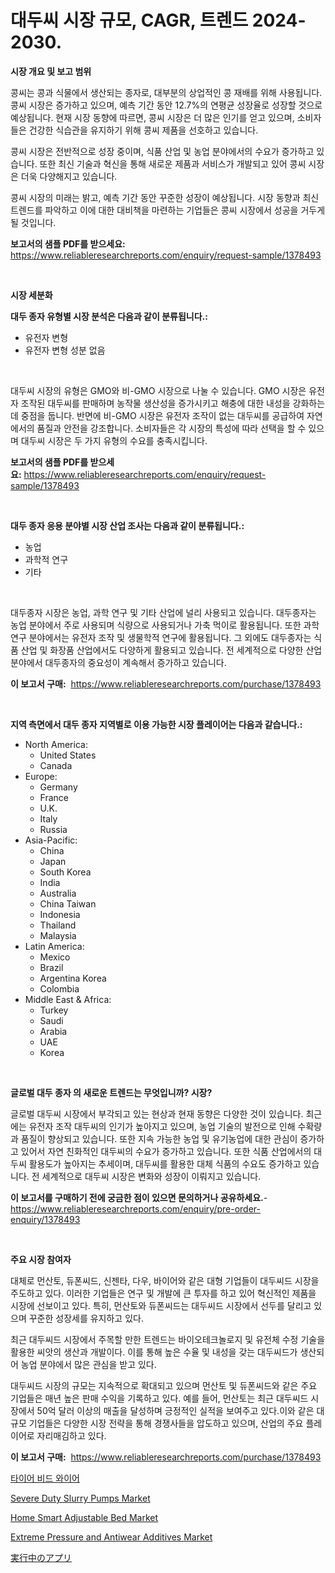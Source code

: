 <p><h1>대두씨 시장 규모, CAGR, 트렌드 2024-2030.</h1></p><p><strong>시장 개요 및 보고 범위</strong></p>
<p><p>콩씨는 콩과 식물에서 생산되는 종자로, 대부분의 상업적인 콩 재배를 위해 사용됩니다. 콩씨 시장은 증가하고 있으며, 예측 기간 동안 12.7%의 연평균 성장율로 성장할 것으로 예상됩니다. 현재 시장 동향에 따르면, 콩씨 시장은 더 많은 인기를 얻고 있으며, 소비자들은 건강한 식습관을 유지하기 위해 콩씨 제품을 선호하고 있습니다.</p><p>콩씨 시장은 전반적으로 성장 중이며, 식품 산업 및 농업 분야에서의 수요가 증가하고 있습니다. 또한 최신 기술과 혁신을 통해 새로운 제품과 서비스가 개발되고 있어 콩씨 시장은 더욱 다양해지고 있습니다.</p><p>콩씨 시장의 미래는 밝고, 예측 기간 동안 꾸준한 성장이 예상됩니다. 시장 동향과 최신 트렌드를 파악하고 이에 대한 대비책을 마련하는 기업들은 콩씨 시장에서 성공을 거두게 될 것입니다.</p></p>
<p><strong>보고서의 샘플 PDF를 받으세요:</strong> <a href="https://www.reliableresearchreports.com/enquiry/request-sample/1378493">https://www.reliableresearchreports.com/enquiry/request-sample/1378493</a></p>
<p>&nbsp;</p>
<p><strong>시장 세분화</strong></p>
<p><strong>대두 종자 유형별 시장 분석은 다음과 같이 분류됩니다.:</strong></p>
<p><ul><li>유전자 변형</li><li>유전자 변형 성분 없음</li></ul></p>
<p>&nbsp;</p>
<p><p>대두씨 시장의 유형은 GMO와 비-GMO 시장으로 나눌 수 있습니다. GMO 시장은 유전자 조작된 대두씨를 판매하며 농작물 생산성을 증가시키고 해충에 대한 내성을 강화하는 데 중점을 둡니다. 반면에 비-GMO 시장은 유전자 조작이 없는 대두씨를 공급하여 자연에서의 품질과 안전을 강조합니다. 소비자들은 각 시장의 특성에 따라 선택을 할 수 있으며 대두씨 시장은 두 가지 유형의 수요를 충족시킵니다.</p></p>
<p><strong>보고서의 샘플 PDF를 받으세요:</strong>&nbsp;<a href="https://www.reliableresearchreports.com/enquiry/request-sample/1378493">https://www.reliableresearchreports.com/enquiry/request-sample/1378493</a></p>
<p>&nbsp;</p>
<p><strong> 대두 종자 응용 분야별 시장 산업 조사는 다음과 같이 분류됩니다.:</strong></p>
<p><ul><li>농업</li><li>과학적 연구</li><li>기타</li></ul></p>
<p>&nbsp;</p>
<p><p>대두종자 시장은 농업, 과학 연구 및 기타 산업에 널리 사용되고 있습니다. 대두종자는 농업 분야에서 주로 사용되며 식량으로 사용되거나 가축 먹이로 활용됩니다. 또한 과학 연구 분야에서는 유전자 조작 및 생물학적 연구에 활용됩니다. 그 외에도 대두종자는 식품 산업 및 화장품 산업에서도 다양하게 활용되고 있습니다. 전 세계적으로 다양한 산업 분야에서 대두종자의 중요성이 계속해서 증가하고 있습니다.</p></p>
<p><strong>이 보고서 구매:</strong>&nbsp; <a href="https://www.reliableresearchreports.com/purchase/1378493">https://www.reliableresearchreports.com/purchase/1378493</a></p>
<p>&nbsp;</p>
<p><strong>지역 측면에서 대두 종자 지역별로 이용 가능한 시장 플레이어는 다음과 같습니다.:</strong></p>
<p><ul>
    <li>
        North America:
        <ul>
            <li>United States</li>
            <li>Canada</li>
        </ul>
    </li>
    <li>
        Europe:
        <ul>
            <li>Germany</li>
            <li>France</li>
            <li>U.K.</li>
            <li>Italy</li>
            <li>Russia</li>
        </ul>
    </li>
    <li>
        Asia-Pacific:
        <ul>
            <li>China</li>
            <li>Japan</li>
            <li>South Korea</li>
            <li>India</li>
            <li>Australia</li>
            <li>China Taiwan</li>
            <li>Indonesia</li>
            <li>Thailand</li>
            <li>Malaysia</li>
        </ul>
    </li>
    <li>
        Latin America:
        <ul>
            <li>Mexico</li>
            <li>Brazil</li>
            <li>Argentina Korea</li>
            <li>Colombia</li>
        </ul>
    </li>
    <li>
        Middle East & Africa:
        <ul>
            <li>Turkey</li>
            <li>Saudi</li>
            <li>Arabia</li>
            <li>UAE</li>
            <li>Korea</li>
        </ul>
    </li>
    </ul></p>
<p>&nbsp;</p>
<p><strong>글로벌 대두 종자 의 새로운 트렌드는 무엇입니까? 시장?</strong></p>
<p><p>글로벌 대두씨 시장에서 부각되고 있는 현상과 현재 동향은 다양한 것이 있습니다. 최근에는 유전자 조작 대두씨의 인기가 높아지고 있으며, 농업 기술의 발전으로 인해 수확량과 품질이 향상되고 있습니다. 또한 지속 가능한 농업 및 유기농업에 대한 관심이 증가하고 있어서 자연 친화적인 대두씨의 수요가 증가하고 있습니다. 또한 식품 산업에서의 대두씨 활용도가 높아지는 추세이며, 대두씨를 활용한 대체 식품의 수요도 증가하고 있습니다. 전 세계적으로 대두씨 시장은 변화와 성장이 이뤄지고 있습니다.</p></p>
<p><strong>이 보고서를 구매하기 전에 궁금한 점이 있으면 문의하거나 공유하세요.</strong>- <a href="https://www.reliableresearchreports.com/enquiry/pre-order-enquiry/1378493">https://www.reliableresearchreports.com/enquiry/pre-order-enquiry/1378493</a></p>
<p>&nbsp;</p>
<p><strong>주요 시장 참여자</strong></p>
<p><p>대체로 먼산토, 듀폰씨드, 신젠타, 다우, 바이어와 같은 대형 기업들이 대두씨드 시장을 주도하고 있다. 이러한 기업들은 연구 및 개발에 큰 투자를 하고 있어 혁신적인 제품을 시장에 선보이고 있다. 특히, 먼산토와 듀폰씨드는 대두씨드 시장에서 선두를 달리고 있으며 꾸준한 성장세를 유지하고 있다. </p><p>최근 대두씨드 시장에서 주목할 만한 트렌드는 바이오테크놀로지 및 유전체 수정 기술을 활용한 씨앗의 생산과 개발이다. 이를 통해 높은 수율 및 내성을 갖는 대두씨드가 생산되어 농업 분야에서 많은 관심을 받고 있다. </p><p>대두씨드 시장의 규모는 지속적으로 확대되고 있으며 먼산토 및 듀폰씨드와 같은 주요 기업들은 매년 높은 판매 수익을 기록하고 있다. 예를 들어, 먼산토는 최근 대두씨드 시장에서 50억 달러 이상의 매출을 달성하며 긍정적인 실적을 보여주고 있다.이와 같은 대규모 기업들은 다양한 시장 전략을 통해 경쟁사들을 압도하고 있으며, 산업의 주요 플레이어로 자리매김하고 있다.</p></p>
<p><strong>이 보고서 구매:</strong>&nbsp;&nbsp;<a href="https://www.reliableresearchreports.com/purchase/1378493">https://www.reliableresearchreports.com/purchase/1378493</a></p>
<p><p><a href="https://medium.com/@elod.85/%ED%83%80%EC%9D%B4%EC%96%B4-%EB%B9%84%EB%93%9C-%EC%99%80%EC%9D%B4%EC%96%B4-%EC%8B%9C%EC%9E%A5-%EC%8B%9C%EC%9E%A5-cagr-%EC%8B%9C%EC%9E%A5-%EB%8F%99%ED%96%A5-%EB%B0%8F-%EC%84%B1%EC%9E%A5-%EC%A0%84%EB%9E%B5%EC%97%90-%EB%8C%80%ED%95%9C-%ED%86%B5%EC%B0%B0%EB%A0%A5-8c3590f5d682">타이어 비드 와이어</a></p><p><a href="https://issuu.com/reportprime-2/docs/severe-duty-slurry-pumps-market-size-2030.pptx">Severe Duty Slurry Pumps Market</a></p><p><a href="https://mire-aunt-385.notion.site/Home-Smart-Adjustable-Bed-Market-Dynamics-2024-2031-Also-about-Its-Market-Trends-Projections-and--6090915018dd4d1ca5c9ed24eef9ddee">Home Smart Adjustable Bed Market</a></p><p><a href="https://github.com/BryceTownsendr/Market-Research-Report-List-3/blob/main/extreme-pressure-and-antiwear-additives-market.md">Extreme Pressure and Antiwear Additives Market</a></p><p><a href="https://medium.com/@shade463/%E3%83%A9%E3%83%B3%E3%83%8B%E3%83%B3%E3%82%B0%E3%82%A2%E3%83%97%E3%83%AA%E5%B8%82%E5%A0%B4-%E5%B8%82%E5%A0%B4%E3%82%B7%E3%82%A7%E3%82%A2-%E5%B8%82%E5%A0%B4%E5%8B%95%E5%90%91-%E3%81%9D%E3%81%97%E3%81%A6%E5%B0%86%E6%9D%A5%E3%81%AE%E6%88%90%E9%95%B7%E3%82%92%E6%8E%A2%E3%82%8B-ae2df69c47a8">実行中のアプリ</a></p></p>
